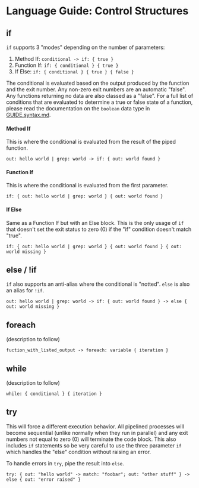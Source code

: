 # Language Guide: Control Structures

## if

`if` supports 3 "modes" depending on the number of parameters:

1. Method If: `conditional -> if: { true }`
2. Function If: `if: { conditional } { true }`
3. If Else: `if: { conditional } { true } { false }`

The conditional is evaluated based on the output produced by the function
and the exit number. Any non-zero exit numbers are an automatic "false".
Any functions returning no data are also classed as a "false". For a full
list of conditions that are evaluated to determine a true or false state
of a function, please read the documentation on the `boolean` data type
in [GUIDE.syntax.md](GUIDE.syntax.md#boolean).

#### Method If

This is where the conditional is evaluated from the result of the
piped function.
```
out: hello world | grep: world -> if: { out: world found }
```

#### Function If

This is where the conditional is evaluated from the first parameter.
```
if: { out: hello world | grep: world } { out: world found }
```

#### If Else

Same as a Function If but with an Else block. This is the only usage of
`if` that doesn't set the exit status to zero (0) if the "if" condition
doesn't match "true".
```
if: { out: hello world | grep: world } { out: world found } { out: world missing }
```

## else / !if

`if` also supports an anti-alias where the conditional is "notted".
`else` is also an alias for `!if`.
```
out: hello world | grep: world -> if: { out: world found } -> else { out: world missing }
```

## foreach

(description to follow)
```
fuction_with_listed_output -> foreach: variable { iteration } 
```

## while
(description to follow)
```
while: { conditional } { iteration } 
```

## try

This will force a different execution behavior. All pipelined processes
will become sequential (unlike normally when they run in parallel) and
any exit numbers not equal to zero (0) will terminate the code block.
This also includes `if` statements so be very careful to use the three
parameter `if` which handles the "else" condition without raising an
error.

To handle errors in `try`, pipe the result into `else`.
```
try: { out: "hello world" -> match: "foobar"; out: "other stuff" } -> else { out: "error raised" } 
```